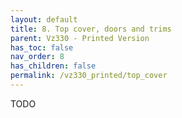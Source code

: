 ```yaml
---
layout: default
title: 8. Top cover, doors and trims
parent: Vz330 - Printed Version
has_toc: false
nav_order: 8
has_children: false
permalink: /vz330_printed/top_cover
---
```


TODO
